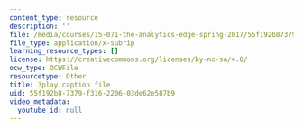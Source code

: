 ```yaml
---
content_type: resource
description: ''
file: /media/courses/15-071-the-analytics-edge-spring-2017/55f192b87379f316220603de62e587b9_JtIa7ofeXIY.srt
file_type: application/x-subrip
learning_resource_types: []
license: https://creativecommons.org/licenses/by-nc-sa/4.0/
ocw_type: OCWFile
resourcetype: Other
title: 3play caption file
uid: 55f192b8-7379-f316-2206-03de62e587b9
video_metadata:
  youtube_id: null
---
```

